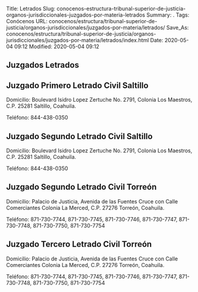 Title: Letrados
Slug: conocenos-estructura-tribunal-superior-de-justicia-organos-jurisdiccionales-juzgados-por-materia-letrados
Summary: .
Tags: Conócenos
URL: conocenos/estructura/tribunal-superior-de-justicia/organos-jurisdiccionales/juzgados-por-materia/letrados/
Save_As: conocenos/estructura/tribunal-superior-de-justicia/organos-jurisdiccionales/juzgados-por-materia/letrados/index.html
Date: 2020-05-04 09:12
Modified: 2020-05-04 09:12



## Juzgados Letrados

## Juzgado Primero Letrado Civil Saltillo

Domicilio: Boulevard Isidro Lopez Zertuche No. 2791, Colonia Los Maestros,
C.P. 25281 Saltillo, Coahuila.

Teléfono: 844-438-0350

## Juzgado Segundo Letrado Civil Saltillo

Domicilio: Boulevard Isidro Lopez Zertuche No. 2791, Colonia Los Maestros,
C.P. 25281 Saltillo, Coahuila.

Teléfono: 844-438-0350

## Juzgado Segundo Letrado Civil Torreón

Domicilio: Palacio de Justicia, Avenida de las Fuentes Cruce con Calle Comerciantes Colonia La Merced,
C.P. 27276 Torreón, Coahuila.

Teléfono: 871-730-7744, 871-730-7745, 871-730-7746, 871-730-7747, 871-730-7748, 871-730-7750, 871-730-7754

## Juzgado Tercero Letrado Civil Torreón

Domicilio: Palacio de Justicia, Avenida de las Fuentes Cruce con Calle Comerciantes Colonia La Merced,
C.P. 27276 Torreón, Coahuila.

Teléfono: 871-730-7744, 871-730-7745, 871-730-7746, 871-730-7747, 871-730-7748, 871-730-7750, 871-730-7754



